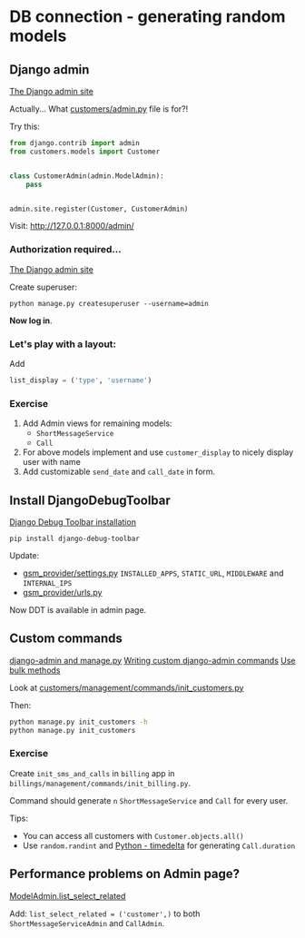 # DB connection - generating random models

## Django admin
[The Django admin site]

Actually... What [customers/admin.py](../battlefield/gsm_provider/customers/admin.py)
file is for?!

Try this:
```python
from django.contrib import admin
from customers.models import Customer


class CustomerAdmin(admin.ModelAdmin):
    pass


admin.site.register(Customer, CustomerAdmin)
```

Visit: http://127.0.0.1:8000/admin/

### Authorization required...
[The Django admin site]

Create superuser:
```shell
python manage.py createsuperuser --username=admin
```

**Now log in**.

### Let's play with a layout:
Add
```python
list_display = ('type', 'username')
```

### Exercise
1. Add Admin views for remaining models:
    * `ShortMessageService`
    * `Call`
1. For above models implement and use `customer_display` to nicely display user with name
1. Add customizable `send_date` and `call_date` in form.


## Install DjangoDebugToolbar
[Django Debug Toolbar installation]

```shell
pip install django-debug-toolbar
```

Update:
* [gsm_provider/settings.py](../battlefield/gsm_provider/gsm_provider/settings.py)
  `INSTALLED_APPS`, `STATIC_URL`, `MIDDLEWARE` and `INTERNAL_IPS`
* [gsm_provider/urls.py](../battlefield/gsm_provider/gsm_provider/urls.py)

Now DDT is available in admin page. 

## Custom commands
[django-admin and manage.py]
[Writing custom django-admin commands]
[Use bulk methods]

Look at
[customers/management/commands/init_customers.py](../battlefield/gsm_provider/customers/management/commands/init_customers.py)

Then:
```bash
python manage.py init_customers -h
python manage.py init_customers 
```

### Exercise
Create `init_sms_and_calls` in `billing` app in
`billings/management/commands/init_billing.py`.

Command should generate `n` `ShortMessageService` and `Call` for every user.

Tips:
* You can access all customers with `Customer.objects.all()`
* Use `random.randint` and [Python - timedelta] for generating `Call.duration`

## Performance problems on Admin page?
[ModelAdmin.list_select_related]

Add:
```list_select_related = ('customer',)```
to both `ShortMessageServiceAdmin` and `CallAdmin`.

<!-- links -->
[The Django admin site]: https://docs.djangoproject.com/en/3.1/ref/contrib/admin/
[Using the Django authentication system]: https://docs.djangoproject.com/en/3.1/topics/auth/default/
[Django Debug Toolbar installation]: https://django-debug-toolbar.readthedocs.io/en/latest/installation.html
[django-admin and manage.py]: https://docs.djangoproject.com/en/3.1/ref/django-admin/
[Writing custom django-admin commands]: https://docs.djangoproject.com/en/3.1/howto/custom-management-commands/
[Use bulk methods]: https://docs.djangoproject.com/en/3.1/topics/db/optimization/#use-bulk-methods
[Python - timedelta]: https://docs.python.org/3/library/datetime.html#datetime.timedelta
[ModelAdmin.list_select_related]: https://docs.djangoproject.com/en/3.1/ref/contrib/admin/#django.contrib.admin.ModelAdmin.list_select_related
